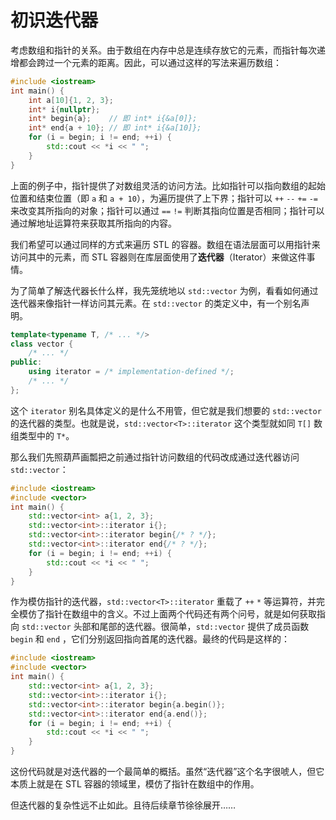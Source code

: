 # 初识迭代器

考虑数组和指针的关系。由于数组在内存中总是连续存放它的元素，而指针每次递增都会跨过一个元素的距离。因此，可以通过这样的写法来遍历数组：
```cpp
#include <iostream>
int main() {
    int a[10]{1, 2, 3};
    int* i{nullptr};
    int* begin{a};    // 即 int* i{&a[0]};
    int* end{a + 10}; // 即 int* i{&a[10]};
    for (i = begin; i != end; ++i) {
        std::cout << *i << " ";
    }
}
```

上面的例子中，指针提供了对数组灵活的访问方法。比如指针可以指向数组的起始位置和结束位置（即 `a` 和 `a + 10`），为遍历提供了上下界；指针可以 `++` `--` `+=` `-=` 来改变其所指向的对象；指针可以通过 `==` `!=` 判断其指向位置是否相同；指针可以通过解地址运算符来获取其所指向的内容。

我们希望可以通过同样的方式来遍历 STL 的容器。数组在语法层面可以用指针来访问其中的元素，而 STL 容器则在库层面使用了**迭代器**（Iterator）来做这件事情。

为了简单了解迭代器长什么样，我先笼统地以 `std::vector` 为例，看看如何通过迭代器来像指针一样访问其元素。在 `std::vector` 的类定义中，有一个别名声明。
```cpp
template<typename T, /* ... */>
class vector {
    /* ... */
public:
    using iterator = /* implementation-defined */;
    /* ... */
};
```

这个 `iterator` 别名具体定义的是什么不用管，但它就是我们想要的 `std::vector` 的迭代器的类型。也就是说，`std::vector<T>::iterator` 这个类型就如同 `T[]` 数组类型中的 `T*`。

那么我们先照葫芦画瓢把之前通过指针访问数组的代码改成通过迭代器访问 `std::vector`：
```cpp
#include <iostream>
#include <vector>
int main() {
    std::vector<int> a{1, 2, 3};
    std::vector<int>::iterator i{};
    std::vector<int>::iterator begin{/* ? */};    
    std::vector<int>::iterator end{/* ? */};
    for (i = begin; i != end; ++i) {
        std::cout << *i << " ";
    }
}
```
作为模仿指针的迭代器，`std::vector<T>::iterator` 重载了 `++` `*` 等运算符，并完全模仿了指针在数组中的含义。不过上面两个代码还有两个问号，就是如何获取指向 `std::vector` 头部和尾部的迭代器。很简单，`std::vector` 提供了成员函数 `begin` 和 `end` ，它们分别返回指向首尾的迭代器。最终的代码是这样的：

```CPP
#include <iostream>
#include <vector>
int main() {
    std::vector<int> a{1, 2, 3};
    std::vector<int>::iterator i{};
    std::vector<int>::iterator begin{a.begin()};    
    std::vector<int>::iterator end{a.end()};
    for (i = begin; i != end; ++i) {
        std::cout << *i << " ";
    }
}
```
这份代码就是对迭代器的一个最简单的概括。虽然“迭代器”这个名字很唬人，但它本质上就是在 STL 容器的领域里，模仿了指针在数组中的作用。

但迭代器的复杂性远不止如此。且待后续章节徐徐展开……
